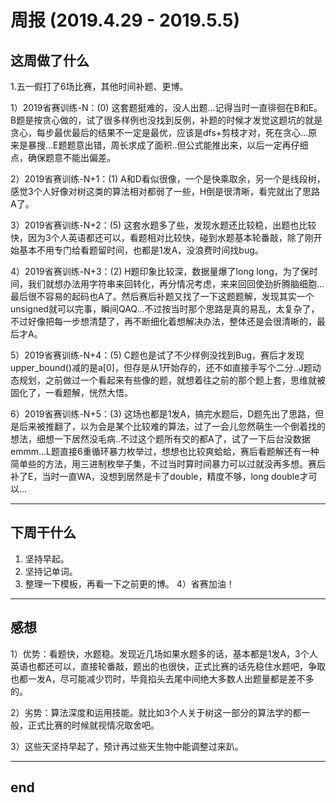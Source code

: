 # 周报 (2019.4.29 - 2019.5.5)

## 这周做了什么
1.五一假打了6场比赛，其他时间补题、更博。 

1）2019省赛训练-N：(0) 
这套题挺难的，没人出题...记得当时一直徘徊在B和E。 B题是按贪心做的，试了很多样例也没找到反例，补题的时候才发觉这题坑的就是贪心，每步最优最后的结果不一定是最优，应该是dfs+剪枝才对，死在贪心...原来是暴搜...E题题意出错，周长求成了面积..但公式能推出来，以后一定再仔细点，确保题意不能出偏差。 

2）2019省赛训练-N+1：(1) 
A和D看似很像，一个是快乘取余，另一个是线段树，感觉3个人好像对树这类的算法相对都弱了一些，H倒是很清晰，看完就出了思路A了。

3）2019省赛训练-N+2：(5) 
这套水题多了些，发现水题还比较稳，出题也比较快，因为3个人英语都还可以，看题相对比较快，碰到水题基本轮番敲，除了刚开始基本不用专门给看题留时间，也都是1发A，没浪费时间找bug。 

4）2019省赛训练-N+3：(2) 
H题印象比较深，数据量爆了long long，为了保时间，我们就想办法用字符串来回转化，再分情况考虑，来来回回使劲折腾脑细胞...最后很不容易的起码也A了。然后赛后补题又找了一下这题题解，发现其实一个unsigned就可以完事，瞬间QAQ...不过按当时那个思路是真的易乱，太复杂了，不过好像把每一步想清楚了，再不断细化着想解决办法，整体还是会很清晰的，最后才A。 

5）2019省赛训练-N+4：(5) 
C题也是试了不少样例没找到Bug，赛后才发现upper_bound()减的是a[0]，但存是从1开始存的，还不如直接手写个二分..J题动态规划，之前做过一个看起来有些像的题，就想着往之前的那个题上套，思维就被固化了，一看题解，恍然大悟。 

6）2019省赛训练-N+5：(3) 
这场也都是1发A，搞完水题后，D题先出了思路，但是后来被推翻了，以为会是某个比较难的算法，过了一会儿忽然萌生一个倒着找的想法，细想一下居然没毛病..不过这个题所有交的都A了，试了一下后台没数据emmm...L题直接6重循环暴力枚举过，想想也比较爽蛤蛤，赛后看题解还有一种简单些的方法，用三进制枚举子集，不过当时算时间暴力可以过就没再多想。赛后补了E，当时一直WA，没想到居然是卡了double，精度不够，long double才可以...

---

## 下周干什么
1) 坚持早起。
2) 坚持记单词。
3) 整理一下模板，再看一下之前更的博。
4）省赛加油！

---

## 感想
1）优势：看题快，水题稳。发现近几场如果水题多的话，基本都是1发A，3个人英语也都还可以，直接轮番敲，题出的也很快，正式比赛的话先稳住水题吧，争取也都一发A，尽可能减少罚时，毕竟掐头去尾中间绝大多数人出题量都是差不多的。

2）劣势：算法深度和运用技能。就比如3个人关于树这一部分的算法学的都一般，正式比赛的时候就视情况取舍吧。

3）这些天坚持早起了，预计再过些天生物中能调整过来趴。

---

## end
